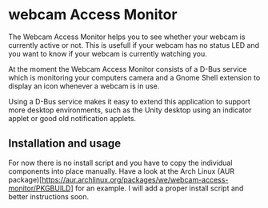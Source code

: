 webcam Access Monitor
=====================

The Webcam Access Monitor helps you to see whether your webcam is currently
active or not. This is usefull if your webcam has no status LED and you want
to know if your webcam is currently watching you.

At the moment the Webcam Access Monitor consists of a D-Bus service which is
monitoring your computers camera and a Gnome Shell extension to display an
icon whenever a webcam is in use.

Using a D-Bus service makes it easy to extend this application to support
more desktop environments, such as the Unity desktop using an indicator applet
or good old notification applets.

Installation and usage
----------------------
For now there is no install script and you have to copy the individual
components into place manually. Have a look at the Arch Linux
(AUR package)[https://aur.archlinux.org/packages/we/webcam-access-monitor/PKGBUILD]
for an example. I will add a proper install script and better instructions soon.
